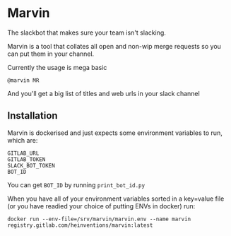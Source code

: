 # Marvin
The slackbot that makes sure your team isn't slacking.

Marvin is a tool that collates all open and non-wip merge requests so you can put them in your channel.

Currently the usage is mega basic

```
@marvin MR
```

And you'll get a big list of titles and web urls in your slack channel

## Installation

Marvin is dockerised and just expects some environment variables to run, which are:
```
GITLAB_URL
GITLAB_TOKEN
SLACK_BOT_TOKEN
BOT_ID
```

You can get ```BOT_ID``` by running ```print_bot_id.py``` 

When you have all of your environment variables sorted in a key=value file (or you have readied your choice of putting ENVs in docker) run:

```docker
docker run --env-file=/srv/marvin/marvin.env --name marvin registry.gitlab.com/heinventions/marvin:latest
```